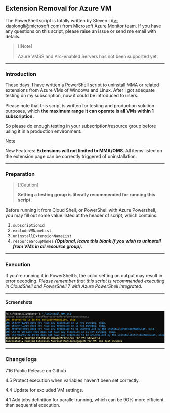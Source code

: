 ## Extension Removal for Azure VM

The PowerShell script is totally written by Steven Li(v-xiaolongli@microsoft.com) from Microsoft Azure Monitor team. If you have any questions on this script, please raise an issue or send me email with details.

>  [!Note]
>
> Azure VMSS and Arc-enabled Servers has not been supported yet. 



------

### Introduction

These days, I have written a PowerShell script to uninstall MMA or related extensions from Azure VMs of Windows and Linux. After I got adequate testing on my subscription, now it could be introduced to users.

Please note that this script is written for testing and production solution purposes, which **the maximum range it can operate is all VMs within 1 subscription.** 

So please do enough testing in your subscription/resource group before using it in a production environment.

> [!Note]
>
> New Features: **Extensions will not limited to MMA/OMS**. All items listed on the extension page can be correctly triggered of uninstallation.



------

### Preparation

>  [!Caution]
>
> **Setting a testing group is literally recommended for running this script.**

Before running it from Cloud Shell, or PowerShell with Azure Powershell, you may fill out some value listed at the header of script, which contains: 

1. `subscriptionId`
2.  `excludeVMNameList`
3. `uninstallExtensionNameList`
4. `resourceGroupNames` ***(Optional, leave this blank if you wish to uninstall from VMs in all resource group).***



------

### Execution

If you're running it in PowerShell 5, the color setting on output may result in error decoding. *Please remember that this script is recommended executing in CloudShell and PowerShell 7 with Azure PowerShell integrated.*



------

#### Screenshots

![image-20240716113725545](./assets/image-20240716113725545.png)



------

### Change logs

7.16 Public Release on Github

4.5 Protect execution when variables haven't been set correctly.

4.4 Update for excluded VM settings.

4.1 Add jobs definition for parallel running, which can be 90% more efficient than sequential execution.
